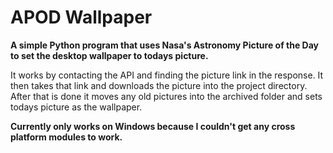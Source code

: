 # APOD Wallpaper
<strong>A simple Python program that uses Nasa's Astronomy Picture of the Day to set the desktop wallpaper to todays picture.</strong>

It works by contacting the API and finding the picture link in the response. It then takes that link and downloads the picture into the project directory. After that is done it moves any old pictures into the archived folder and sets todays picture as the wallpaper.

<strong>Currently only works on Windows because I couldn't get any cross platform modules to work.</strong>
